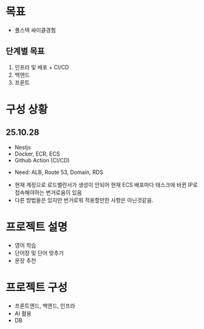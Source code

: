 # 목표
- 풀스택 싸이클경험
## 단계별 목표
1. 인프라 및 배포 + CI/CD
2. 백엔드
3. 프론트

# 구성 상황
## 25.10.28
- Nestjs
- Docker, ECR, ECS
- Github  Action (CI/CD)
* Need: ALB, Route 53, Domain, RDS
- 현재 계정으로 로드밸런서가 생성이 안되어 현재 ECS 배포마다 태스크에 바뀐 IP로 접속해야하는 번거로움이 있음
- 다른 방법들은 있지만 번거로워 적용할만한 사항은 아닌것같음. 


# 프로젝트 설명
- 영어 학습
- 단어장 및 단어 맞추기
- 문장 추천

# 프로젝트 구성
- 프론트엔드, 백엔드, 인프라
- AI 활용
- DB